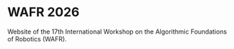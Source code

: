 # WAFR 2026

Website of the 17th International Workshop on the Algorithmic Foundations of Robotics (WAFR).
